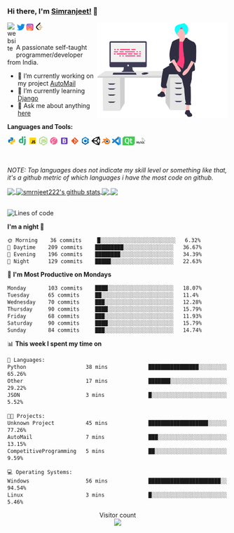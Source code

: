 ### Hi there, I'm [Simranjeet!](https://smrnjeet222.github.io/) 👋

<img align="right" width="300px" src="https://raw.githubusercontent.com/smrnjeet222/smrnjeet222/master/assets/me.svg">

<a href="https://smrnjeet222.github.io/CleanPortfolio/">
  <img align="left" alt="website" width="20px" src="https://raw.githubusercontent.com/smrnjeet222/CleanPortfolio/master/svgs/icon.png" />
</a>
<a href="https://twitter.com/Att_Sardar_ji">
  <img align="left" alt="Twitter" width="21px" src="https://raw.githubusercontent.com/smrnjeet222/smrnjeet222/master/assets/twitter.png" />
</a>
<a href="https://www.instagram.com/smrnjeet_22/">
  <img align="left" alt="itch.io" width="21px" src="https://raw.githubusercontent.com/smrnjeet222/smrnjeet222/master/assets/instagram.png" />
</a>
<a href="https://leetcode.com/smrnjeet222/">
  <img align="left" alt="leetCode" width="21px" src="https://raw.githubusercontent.com/smrnjeet222/smrnjeet222/master/assets/leetcode.png" />
</a>

<br />
<br />

<p> A passionate self-taught programmer/developer from India. </p>

- 🔭 I’m currently working on my project [AutoMail](https://github.com/LOGOInd/AutoMail)
- 🌱 I’m currently learning [Django](https://www.djangoproject.com/)
- 💬 Ask me about anything [here](https://github.com/smrnjeet222/smrnjeet222/issues)

**Languages and Tools:**

<code><img height="20" src="https://raw.githubusercontent.com/smrnjeet222/smrnjeet222/master/assets/python.png" title="Python"></code>
<code><img height="20" src="https://raw.githubusercontent.com/smrnjeet222/smrnjeet222/master/assets/django.png" title="Django"></code>
<code><img height="20" src="https://raw.githubusercontent.com/smrnjeet222/smrnjeet222/master/assets/javascript.png" title="Javascript"></code>
<code><img height="20" src="https://raw.githubusercontent.com/smrnjeet222/smrnjeet222/master/assets/nodejs.png" title="Nodejs"></code>
<code><img height="20" src="https://raw.githubusercontent.com/smrnjeet222/smrnjeet222/master/assets/sass.png" title="SASS"></code>
<code><img height="20" src="https://raw.githubusercontent.com/smrnjeet222/smrnjeet222/master/assets/bootstrap.png" title="Bootstrap"></code>
<code><img height="20" src="https://raw.githubusercontent.com/smrnjeet222/smrnjeet222/master/assets/git.png" title="Git"></code>
<code><img height="20" src="https://raw.githubusercontent.com/smrnjeet222/smrnjeet222/master/assets/cplusplus.png" title="C++"></code>
<code><img height="20" src="https://raw.githubusercontent.com/smrnjeet222/smrnjeet222/master/assets/unity.svg" title="UnityEngine"></code>
<code><img height="20" src="https://raw.githubusercontent.com/smrnjeet222/smrnjeet222/master/assets/blender.png" title="Blender"></code>
<code><img height="20" src="https://raw.githubusercontent.com/smrnjeet222/smrnjeet222/master/assets/vscode.png" title="VsCode"></code>
<code><img height="20" src="https://raw.githubusercontent.com/smrnjeet222/smrnjeet222/master/assets/Qt.svg" title="Python GUI"></code>
<code><img height="20" src="https://raw.githubusercontent.com/smrnjeet222/smrnjeet222/master/assets/mysql.svg" title="Databases"></code>

<br />

_NOTE: Top languages does not indicate my skill level or something like that, it's a github metric of which languages i have the most code on github._

<a href="https://gitstats.me/smrnjeet222">
  <img align="center" src="https://github-readme-stats.vercel.app/api/top-langs/?username=smrnjeet222&count_private=true&theme=default&title_color=11ab3a&hide=html,c%23" />
</a>
<a href="https://gitstats.me/smrnjeet222">
  <img align="center" src="https://github-readme-stats.vercel.app/api?username=smrnjeet222&show_icons=true&count_private=true&theme=default&title_color=11ab3a&line_height=33" alt="smrnjeet222's github stats" />
</a>

<a href="https://smrnjeet222.github.io/Python_Apps/">
  <img align="center" src="https://github-readme-stats.vercel.app/api/pin/?username=smrnjeet222&repo=Python_Apps&theme=default&title_color=11ab3a" />
</a>    
<a href="https://smrnjeet222.github.io/Unity_Gamedevelopment/">
  <img align="center" src="https://github-readme-stats.vercel.app/api/pin/?username=smrnjeet222&repo=Unity_Gamedevelopment&theme=default&title_color=11ab3a" />
</a>

<br />
<br />

<!--START_SECTION:waka-->
![Lines of code](https://img.shields.io/badge/From%20Hello%20World%20I've%20written-215307%20Lines%20of%20code-blue)

**I'm a night 🦉** 

```text
🌞 Morning    36 commits     █░░░░░░░░░░░░░░░░░░░░░░░░   6.32% 
🌆 Daytime    209 commits    █████████░░░░░░░░░░░░░░░░   36.67% 
🌃 Evening    196 commits    ████████░░░░░░░░░░░░░░░░░   34.39% 
🌙 Night      129 commits    █████░░░░░░░░░░░░░░░░░░░░   22.63%

```
📅 **I'm Most Productive on Mondays** 

```text
Monday       103 commits    ████░░░░░░░░░░░░░░░░░░░░░   18.07% 
Tuesday      65 commits     ██░░░░░░░░░░░░░░░░░░░░░░░   11.4% 
Wednesday    70 commits     ███░░░░░░░░░░░░░░░░░░░░░░   12.28% 
Thursday     90 commits     ████░░░░░░░░░░░░░░░░░░░░░   15.79% 
Friday       68 commits     ███░░░░░░░░░░░░░░░░░░░░░░   11.93% 
Saturday     90 commits     ████░░░░░░░░░░░░░░░░░░░░░   15.79% 
Sunday       84 commits     ███░░░░░░░░░░░░░░░░░░░░░░   14.74%

```


📊 **This week I spent my time on** 

```text
💬 Languages: 
Python                   38 mins             ████████████████░░░░░░░░░   65.26% 
Other                    17 mins             ███████░░░░░░░░░░░░░░░░░░   29.22% 
JSON                     3 mins              █░░░░░░░░░░░░░░░░░░░░░░░░   5.52%

🐱‍💻 Projects: 
Unknown Project          45 mins             ███████████████████░░░░░░   77.26% 
AutoMail                 7 mins              ███░░░░░░░░░░░░░░░░░░░░░░   13.15% 
CompetitiveProgramming   5 mins              ██░░░░░░░░░░░░░░░░░░░░░░░   9.59%

💻 Operating Systems: 
Windows                  56 mins             ███████████████████████░░   94.54% 
Linux                    3 mins              █░░░░░░░░░░░░░░░░░░░░░░░░   5.46%

```


<!--END_SECTION:waka-->

<p align="center"> 
  Visitor count<br>
  <img src="https://profile-counter.glitch.me/smrnjeet222/count.svg" />
</p>

